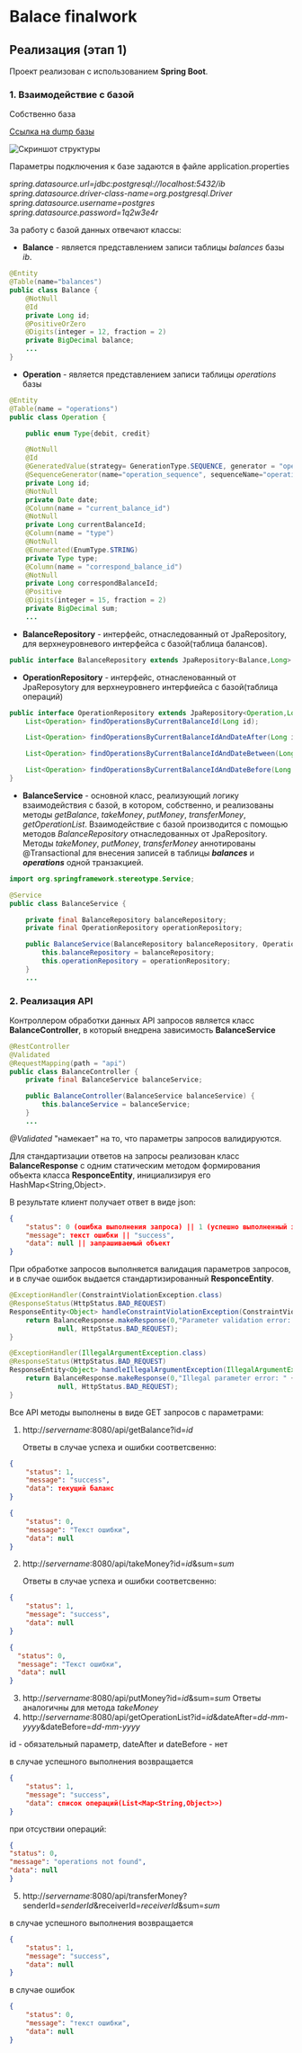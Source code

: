# Balace finalwork

## Реализация (этап 1)

Проект реализован с использованием **Spring Boot**.

### 1. Взаимодействие с базой
Собственно база

[Ссылка на dump базы](./dump-ib-202110182144.tar)

![Скриншот структуры](./ERDiagram.png)

Параметры подключения к базе задаются в файле application.properties

_spring.datasource.url=jdbc:postgresql://localhost:5432/ib <br>
spring.datasource.driver-class-name=org.postgresql.Driver <br>
spring.datasource.username=postgres <br>
spring.datasource.password=1q2w3e4r <br>_

За работу с базой данных отвечают классы:
- **Balance** - является представлением записи таблицы _balances_ базы _ib_.
```java
@Entity
@Table(name="balances")
public class Balance {
    @NotNull
    @Id
    private Long id;
    @PositiveOrZero
    @Digits(integer = 12, fraction = 2)
    private BigDecimal balance;
    ...
}
```
- **Operation** - является представлением записи таблицы _operations_ базы
```java
@Entity
@Table(name = "operations")
public class Operation {

    public enum Type{debit, credit}

    @NotNull
    @Id
    @GeneratedValue(strategy= GenerationType.SEQUENCE, generator = "operation_sequence")
    @SequenceGenerator(name="operation_sequence", sequenceName="operation_sequence", allocationSize = 1)
    private Long id;
    @NotNull
    private Date date;
    @Column(name = "current_balance_id")
    @NotNull
    private Long currentBalanceId;
    @Column(name = "type")
    @NotNull
    @Enumerated(EnumType.STRING)
    private Type type;
    @Column(name = "correspond_balance_id")
    @NotNull
    private Long correspondBalanceId;
    @Positive
    @Digits(integer = 15, fraction = 2)
    private BigDecimal sum;
    ...
```
- **BalanceRepository** - интерфейс, отнаследованный от JpaRepository, для верхнеуровневого интерфейса с базой(таблица балансов).
```java
public interface BalanceRepository extends JpaRepository<Balance,Long> {}
```
- **OperationRepository** - интерфейс, отнасленованный от JpaReposytory для верхнеуровнего интерфиейса с базой(таблица операций)
```java
public interface OperationRepository extends JpaRepository<Operation,Long> {
    List<Operation> findOperationsByCurrentBalanceId(Long id);

    List<Operation> findOperationsByCurrentBalanceIdAndDateAfter(Long id, Date date);

    List<Operation> findOperationsByCurrentBalanceIdAndDateBetween(Long id, Date dateStart, Date dateStop);

    List<Operation> findOperationsByCurrentBalanceIdAndDateBefore(Long id, Date date);
}
```
- **BalanceService** - основной класс, реализующий логику взаимодействия с базой, в котором,
собственно, и реализованы методы _getBalance_, _takeMoney_, _putMoney_, _transferMoney_, _getOperationList_. Взаимодействие с базой производится с помощью методов
 _BalanceRepository_ отнаследованных от JpaRepository. Методы _takeMoney_, _putMoney_, _transferMoney_ аннотированы @Transactional для внесения записей в таблицы **_balances_** и **_operations_** одной транзакцией.

```java
import org.springframework.stereotype.Service;

@Service
public class BalanceService {

    private final BalanceRepository balanceRepository;
    private final OperationRepository operationRepository;

    public BalanceService(BalanceRepository balanceRepository, OperationRepository operationRepository) {
        this.balanceRepository = balanceRepository;
        this.operationRepository = operationRepository;
    }
    ...
```

### 2. Реализация API

Контроллером обработки данных API запросов является класс **BalanceController**, в 
который внедрена зависимость **BalanceService**
```java
@RestController
@Validated
@RequestMapping(path = "api")
public class BalanceController {
    private final BalanceService balanceService;

    public BalanceController(BalanceService balanceService) {
        this.balanceService = balanceService;
    }
    ...
```
_@Validated_ "намекает" на то, что параметры запросов валидируются.

Для стандартизации ответов на запросы реализован класс **BalanceResponse**
с одним статическим методом формирования объекта класса **ResponceEntity**, инициализируя его HashMap<String,Object>. 

В результате клиент получает ответ в виде json:
```json
{
    "status": 0 (ошибка выполнения запроса) || 1 (успешно выполненный запрос),
    "message": текст ошибки || "success",
    "data": null || запрашиваемый объект 
}
```

При обработке запросов выполняется валидация параметров запросов, и в случае ошибок выдается стандартизированный **ResponceEntity**.
```java
@ExceptionHandler(ConstraintViolationException.class)
@ResponseStatus(HttpStatus.BAD_REQUEST)
ResponseEntity<Object> handleConstraintViolationException(ConstraintViolationException e) {
    return BalanceResponse.makeResponse(0,"Parameter validation error: " + e.getMessage(),
            null, HttpStatus.BAD_REQUEST);
}

@ExceptionHandler(IllegalArgumentException.class)
@ResponseStatus(HttpStatus.BAD_REQUEST)
ResponseEntity<Object> handleIllegalArgumentException(IllegalArgumentException e) {
    return BalanceResponse.makeResponse(0,"Illegal parameter error: " + e.getMessage(),
            null, HttpStatus.BAD_REQUEST);
}
```

Все API методы выполнены в виде GET запросов с параметрами:
1. http://_servername_:8080/api/getBalance?id=_id_

   Ответы в случае успеха и ошибки соответсвенно:
```json
{
    "status": 1,
    "message": "success", 
    "data": текущий баланс
}
```
```json
{
    "status": 0,
    "message": "Текст ошибки",
    "data": null
}
```

2. http://_servername_:8080/api/takeMoney?id=_id_&sum=_sum_

   Ответы в случае успеха и ошибки соответсвенно:
```json
{
    "status": 1,
    "message": "success", 
    "data": null
}
```
```json
{
  "status": 0,
  "message": "Текст ошибки",
  "data": null
}
```

3. http://_servername_:8080/api/putMoney?id=_id_&sum=_sum_
   Ответы аналогичны для метода _takeMoney_
4. http://_servername_:8080/api/getOperationList?id=_id_&dateAfter=_dd-mm-yyyy_&dateBefore=_dd-mm-yyyy_

id - обязательный параметр, dateAfter и dateBefore - нет

в случае успешного выполнения возвращается
```json
{
    "status": 1,
    "message": "success", 
    "data": список операций(List<Map<String,Object>>)
}
```
при отсуствии операций:
```json
{
"status": 0,
"message": "operations not found",
"data": null
}
```
5. http://_servername_:8080/api/transferMoney?senderId=_senderId_&receiverId=_receiverId_&sum=_sum_
 
в случае успешного выполнения возвращается
```json
{
    "status": 1,
    "message": "success", 
    "data": null
}
```
в случае ошибок

```json
{
    "status": 0,
    "message": "текст ошибки", 
    "data": null
}
```